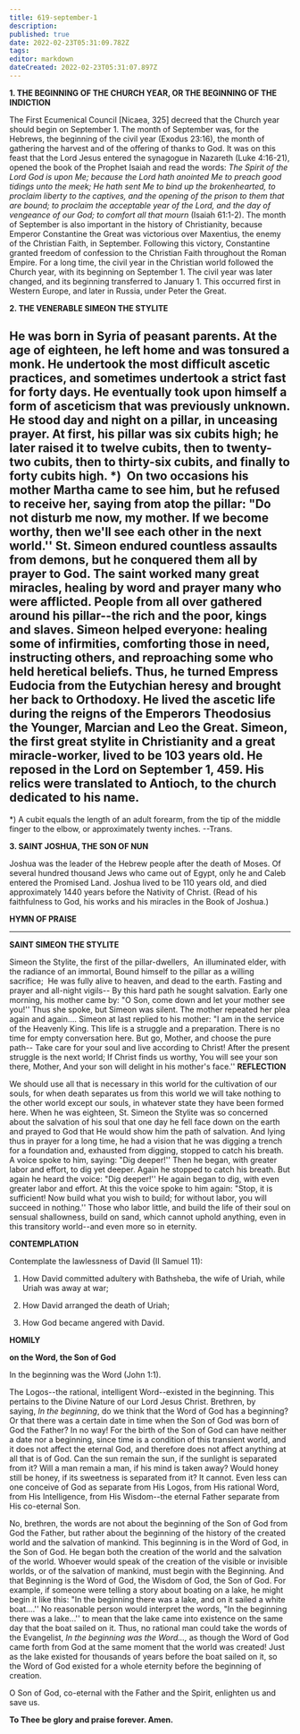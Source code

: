 ```yaml
---
title: 619-september-1
description: 
published: true
date: 2022-02-23T05:31:09.782Z
tags: 
editor: markdown
dateCreated: 2022-02-23T05:31:07.897Z
---
```



**1. THE BEGINNING OF THE CHURCH YEAR, OR THE BEGINNING OF THE INDICTION**

The First Ecumenical Council [Nicaea, 325] decreed that the Church year should begin on September 1. The month of September was, for the Hebrews, the beginning of the civil year (Exodus 23:16), the month of gathering the harvest and of the offering of thanks to God. It was on this feast that the Lord Jesus entered the synagogue in Nazareth (Luke 4:16-21), opened the book of the Prophet Isaiah and read the words: *The Spirit of the Lord God is upon Me; because the Lord hath anointed Me to preach good tidings unto the meek; He hath sent Me to bind up the brokenhearted, to proclaim liberty to the captives, and the opening of the prison to them that are bound; to proclaim the acceptable year of the Lord, and the day of vengeance of our God; to comfort all that mourn* (Isaiah 61:1-2). The month of September is also important in the history of Christianity, because Emperor Constantine the Great was victorious over Maxentius, the enemy of the Christian Faith, in September. Following this victory, Constantine granted freedom of confession to the Christian Faith throughout the Roman Empire. For a long time, the civil year in the Christian world followed the Church year, with its beginning on September 1. The civil year was later changed, and its beginning transferred to January 1. This occurred first in Western Europe, and later in Russia, under Peter the Great.

**2. THE VENERABLE SIMEON THE STYLITE**

He was born in Syria of peasant parents. At the age of eighteen, he left home and was tonsured a monk. He undertook the most difficult ascetic practices, and sometimes undertook a strict fast for forty days. He eventually took upon himself a form of asceticism that was previously unknown. He stood day and night on a pillar, in unceasing prayer. At first, his pillar was six cubits high; he later raised it to twelve cubits, then to twenty-two cubits, then to thirty-six cubits, and finally to forty cubits high. *)  On two occasions his mother Martha came to see him, but he refused to receive her, saying from atop the pillar: "Do not disturb me now, my mother. If we become worthy, then we'll see each other in the next world.'' St. Simeon endured countless assaults from demons, but he conquered them all by prayer to God. The saint worked many great miracles, healing by word and prayer many who were afflicted. People from all over gathered around his pillar--the rich and the poor, kings and slaves. Simeon helped everyone: healing some of infirmities, comforting those in need, instructing others, and reproaching some who held heretical beliefs. Thus, he turned Empress Eudocia from the Eutychian heresy and brought her back to Orthodoxy. He lived the ascetic life during the reigns of the Emperors Theodosius the Younger, Marcian and Leo the Great. Simeon, the first great stylite in Christianity and a great miracle-worker, lived to be 103 years old. He reposed in the Lord on September 1, 459. His relics were translated to Antioch, to the church dedicated to his name.
------------------------
*) A cubit equals the length of an adult forearm, from the tip of the middle finger to the elbow, or approximately twenty inches. --Trans.

**3. SAINT JOSHUA, THE SON OF NUN**

Joshua was the leader of the Hebrew people after the death of Moses. Of several hundred thousand Jews who came out of Egypt, only he and Caleb entered the Promised Land. Joshua lived to be 110 years old, and died approximately 1440 years before the Nativity of Christ. (Read of his faithfulness to God, his works and his miracles in the Book of Joshua.)


**HYMN OF PRAISE**
****
**SAINT SIMEON THE STYLITE**

Simeon the Stylite, the first of the pillar-dwellers, 
An illuminated elder, with the radiance of an immortal,
Bound himself to the pillar as a willing sacrifice; 
He was fully alive to heaven, and dead to the earth.
Fasting and prayer and all-night vigils--
By this hard path he sought salvation.
Early one morning, his mother came by:
"O Son, come down and let your mother see you!''
Thus she spoke, but Simeon was silent.
The mother repeated her plea again and again….
Simeon at last replied to his mother:
"I am in the service of the Heavenly King.
This life is a struggle and a preparation.
There is no time for empty conversation here.
But go, Mother, and choose the pure path--
Take care for your soul and live according to Christ!
After the present struggle is the next world;
If Christ finds us worthy,
You will see your son there, Mother,
And your son will delight in his mother's face.''
**REFLECTION**


We should use all that is necessary in this world for the cultivation of our souls, for when death separates us from this world we will take nothing to the other world except our souls, in whatever state they have been formed here. When he was eighteen, St. Simeon the Stylite was so concerned about the salvation of his soul that one day he fell face down on the earth and prayed to God that He would show him the path of salvation. And lying thus in prayer for a long time, he had a vision that he was digging a trench for a foundation and, exhausted from digging, stopped to catch his breath. A voice spoke to him, saying: "Dig deeper!'' Then he began, with greater labor and effort, to dig yet deeper. Again he stopped to catch his breath. But again he heard the voice: "Dig deeper!'' He again began to dig, with even greater labor and effort. At this the voice spoke to him again: "Stop, it is sufficient! Now build what you wish to build; for without labor, you will succeed in nothing.'' Those who labor little, and build the life of their soul on sensual shallowness, build on sand, which cannot uphold anything, even in this transitory world--and even more so in eternity.


**CONTEMPLATION**


Contemplate the lawlessness of David (II Samuel 11):

1.  How David committed adultery with Bathsheba, the wife of Uriah, while Uriah was away at war;

1.  How David arranged the death of Uriah; 


1.  How God became angered with David.

**HOMILY**


**on the Word, the Son of God**

In the beginning was the Word (John 1:1).


The Logos--the rational, intelligent Word--existed in the beginning. This pertains to the Divine Nature of our Lord Jesus Christ. Brethren, by saying, *In the beginning*, do we think that the Word of God has a beginning? Or that there was a certain date in time when the Son of God was born of God the Father? In no way! For the birth of the Son of God can have neither a date nor a beginning, since time is a condition of this transient world, and it does not affect the eternal God, and therefore does not affect anything at all that is of God. Can the sun remain the sun, if the sunlight is separated from it? Will a man remain a man, if his mind is taken away? Would honey still be honey, if its sweetness is separated from it? It cannot. Even less can one conceive of God as separate from His Logos, from His rational Word, from His Intelligence, from His Wisdom--the eternal Father separate from His co-eternal Son.

No, brethren, the words are not about the beginning of the Son of God from God the Father, but rather about the beginning of the history of the created world and the salvation of mankind. This beginning is in the Word of God, in the Son of God. He began both the creation of the world and the salvation of the world. Whoever would speak of the creation of the visible or invisible worlds, or of the salvation of mankind, must begin with the Beginning. And that Beginning is the Word of God, the Wisdom of God, the Son of God. For example, if someone were telling a story about boating on a lake, he might begin it like this: "In the beginning there was a lake, and on it sailed a white boat….'' No reasonable person would interpret the words, "In the beginning there was a lake…'' to mean that the lake came into existence on the same day that the boat sailed on it. Thus, no rational man could take the words of the Evangelist, *In the beginning was the Word…,* as though the Word of God came forth from God at the same moment that the world was created! Just as the lake existed for thousands of years before the boat sailed on it, so the Word of God existed for a whole eternity before the beginning of creation.

O Son of God, co-eternal with the Father and the Spirit, enlighten us and save us.

**To Thee be glory and praise forever. Amen.**
